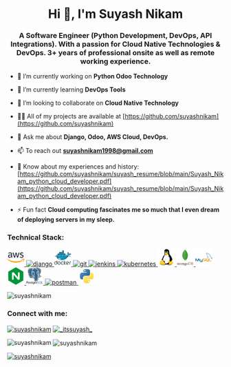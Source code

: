 <h1 align="center">Hi 👋, I'm Suyash Nikam</h1>
<h3 align="center"> A Software Engineer (Python Development, DevOps, API Integrations). With a passion for Cloud Native Technologies & DevOps. 3+ years of professional onsite as well as remote working experience.</h3>

- 🔭 I’m currently working on **Python Odoo Technology**

- 🌱 I’m currently learning **DevOps Tools**

- 👯 I’m looking to collaborate on **Cloud Native Technology**

- 👨‍💻 All of my projects are available at [https://github.com/suyashnikam](https://github.com/suyashnikam)

- 💬 Ask me about **Django, Odoo, AWS Cloud, DevOps.**

- 📫 To reach out **suyashnikam1998@gmail.com**

- 📄 Know about my experiences and history: [https://github.com/suyashnikam/suyash_resume/blob/main/Suyash_Nikam_python_cloud_developer.pdf](https://github.com/suyashnikam/suyash_resume/blob/main/Suyash_Nikam_python_cloud_developer.pdf)

- ⚡ Fun fact **Cloud computing fascinates me so much that I even dream of deploying servers in my sleep.**

<h3 align="left">Technical Stack:</h3>
<p align="left"> <a href="https://aws.amazon.com" target="_blank" rel="noreferrer"> <img src="https://raw.githubusercontent.com/devicons/devicon/master/icons/amazonwebservices/amazonwebservices-original-wordmark.svg" alt="aws" width="40" height="40"/> </a> <a href="https://www.djangoproject.com/" target="_blank" rel="noreferrer"> <img src="https://cdn.worldvectorlogo.com/logos/django.svg" alt="django" width="40" height="40"/> </a> <a href="https://www.docker.com/" target="_blank" rel="noreferrer"> <img src="https://raw.githubusercontent.com/devicons/devicon/master/icons/docker/docker-original-wordmark.svg" alt="docker" width="40" height="40"/> </a> <a href="https://git-scm.com/" target="_blank" rel="noreferrer"> <img src="https://www.vectorlogo.zone/logos/git-scm/git-scm-icon.svg" alt="git" width="40" height="40"/> </a> <a href="https://www.jenkins.io" target="_blank" rel="noreferrer"> <img src="https://www.vectorlogo.zone/logos/jenkins/jenkins-icon.svg" alt="jenkins" width="40" height="40"/> </a> <a href="https://kubernetes.io" target="_blank" rel="noreferrer"> <img src="https://www.vectorlogo.zone/logos/kubernetes/kubernetes-icon.svg" alt="kubernetes" width="40" height="40"/> </a> <a href="https://www.linux.org/" target="_blank" rel="noreferrer"> <img src="https://raw.githubusercontent.com/devicons/devicon/master/icons/linux/linux-original.svg" alt="linux" width="40" height="40"/> </a> <a href="https://www.mongodb.com/" target="_blank" rel="noreferrer"> <img src="https://raw.githubusercontent.com/devicons/devicon/master/icons/mongodb/mongodb-original-wordmark.svg" alt="mongodb" width="40" height="40"/> </a> <a href="https://www.mysql.com/" target="_blank" rel="noreferrer"> <img src="https://raw.githubusercontent.com/devicons/devicon/master/icons/mysql/mysql-original-wordmark.svg" alt="mysql" width="40" height="40"/> </a> <a href="https://www.nginx.com" target="_blank" rel="noreferrer"> <img src="https://raw.githubusercontent.com/devicons/devicon/master/icons/nginx/nginx-original.svg" alt="nginx" width="40" height="40"/> </a> <a href="https://www.postgresql.org" target="_blank" rel="noreferrer"> <img src="https://raw.githubusercontent.com/devicons/devicon/master/icons/postgresql/postgresql-original-wordmark.svg" alt="postgresql" width="40" height="40"/> </a> <a href="https://postman.com" target="_blank" rel="noreferrer"> <img src="https://www.vectorlogo.zone/logos/getpostman/getpostman-icon.svg" alt="postman" width="40" height="40"/> </a> <a href="https://www.python.org" target="_blank" rel="noreferrer"> <img src="https://raw.githubusercontent.com/devicons/devicon/master/icons/python/python-original.svg" alt="python" width="40" height="40"/> </a> </p>

<p align="left"> <img src="https://komarev.com/ghpvc/?username=suyashnikam&label=Profile%20views&color=0e75b6&style=flat" alt="suyashnikam" /> </p>

<h3 align="left">Connect with me:</h3>
<p align="left">
<a href="https://linkedin.com/in/suyashnikam" target="blank"><img align="center" src="https://raw.githubusercontent.com/rahuldkjain/github-profile-readme-generator/master/src/images/icons/Social/linked-in-alt.svg" alt="suyashnikam" height="30" width="40" /></a>
<a href="https://instagram.com/_itssuyash_" target="blank"><img align="center" src="https://raw.githubusercontent.com/rahuldkjain/github-profile-readme-generator/master/src/images/icons/Social/instagram.svg" alt="_itssuyash_" height="30" width="40" /></a>
</p>
<p><img align="left" src="https://github-readme-stats.vercel.app/api/top-langs?username=suyashnikam&show_icons=true&locale=en&layout=compact" alt="suyashnikam" /></p>

<p>&nbsp;<img align="center" src="https://github-readme-stats.vercel.app/api?username=suyashnikam&show_icons=true&locale=en" alt="suyashnikam" /></p>

<p align="left"> <a href="https://github.com/ryo-ma/github-profile-trophy"><img src="https://github-profile-trophy.vercel.app/?username=suyashnikam" alt="suyashnikam" /></a> </p>
